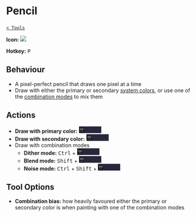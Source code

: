 # Pencil

[`< Tools`](./tools.md)

**Icon:** ![](https://raw.githubusercontent.com/jbunke/stipple-effect/master/res/icons/pencil.png)

**Hotkey:** <kbd>P</kbd>

## Behaviour

* A pixel-perfect pencil that draws one pixel at a time
* Draw with either the primary or secondary [system colors](./interface.md#system-colors), or use one of the [combination modes](./color.md#combination-modes) to mix them

## Actions

* **Draw with primary color:** ![Left-Click & Drag](./assets/ui/left-click-drag.gif "Left-Click & Drag")
* **Draw with secondary color:** ![Right-Click & Drag](./assets/ui/right-click-drag.gif "Right-Click & Drag")
* Draw with combination modes
  * **Dither mode:** <kbd>Ctrl</kbd> + ![Click & Drag](./assets/ui/click-drag.gif "Click & Drag")
  * **Blend mode:** <kbd>Shift</kbd> + ![Click & Drag](./assets/ui/click-drag.gif "Click & Drag")
  * **Noise mode:** <kbd>Ctrl</kbd> + <kbd>Shift</kbd> + ![Click & Drag](./assets/ui/click-drag.gif "Click & Drag")

## Tool Options

* **Combination bias:** how heavily favoured either the primary or secondary color is when painting with one of the combination modes
